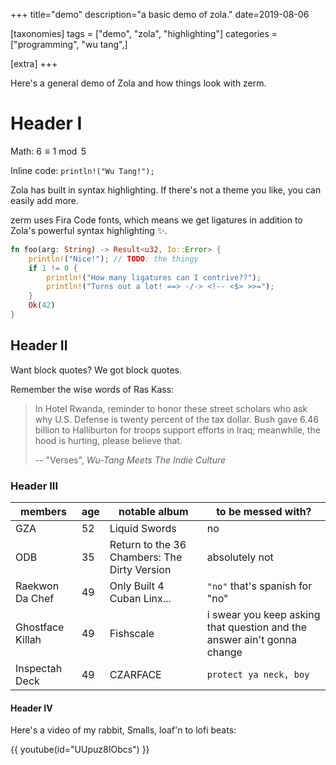 +++
title="demo"
description="a basic demo of zola."
date=2019-08-06

[taxonomies]
tags = ["demo", "zola", "highlighting"]
categories = ["programming", "wu tang",]

[extra]
+++

Here's a general demo of Zola and how things look with zerm.

# Header I

Math: $6 \equiv 1 \bmod 5$

Inline code: `println!("Wu Tang!");`

Zola has built in syntax highlighting. If there's not a theme you like, you can
easily add more.

zerm uses Fira Code fonts, which means we get ligatures in addition to
Zola's powerful syntax highlighting ✨.

```rs
fn foo(arg: String) -> Result<u32, Io::Error> {
    println!("Nice!"); // TODO: the thingy
    if 1 != 0 {
        println!("How many ligatures can I contrive??");
        println!("Turns out a lot! ==> -/-> <!-- <$> >>=");
    }
    Ok(42)
}
```

## Header II

Want block quotes? We got block quotes.

Remember the wise words of Ras Kass:

> In Hotel Rwanda, reminder to honor these street scholars who ask why
U.S. Defense is twenty percent of the tax dollar. Bush gave 6.46 billion to
Halliburton for troops support efforts in Iraq; meanwhile, the hood is hurting,
please believe that.
> 
> -- "Verses", _Wu-Tang Meets The Indie Culture_

### Header III

| members          | age | notable album                                | to be messed with?                                                      |
|------------------|-----|----------------------------------------------|-------------------------------------------------------------------------|
| GZA              | 52  | Liquid Swords                                | no                                                                      |
| ODB              | 35  | Return to the 36 Chambers: The Dirty Version | absolutely not                                                          |
| Raekwon Da Chef  | 49  | Only Built 4 Cuban Linx...                   | `"no"`  that's spanish for "no"                                         |
| Ghostface Killah | 49  | Fishscale                                    | i swear you keep asking that question and the answer ain't gonna change |
| Inspectah Deck   | 49  | CZARFACE                                     | `protect ya neck, boy`                                                  |


#### Header IV

Here's a video of my rabbit, Smalls, loaf'n to lofi beats:

{{ youtube(id="UUpuz8IObcs") }}

